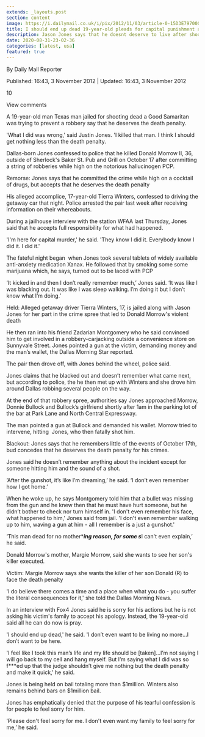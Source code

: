 ```yaml
---
extends: _layouts.post
section: content
image: https://i.dailymail.co.uk/i/pix/2012/11/03/article-0-15D3E797000005DC-633_1024x615_large.jpg 
title: I should end up dead 19-year-old pleads for capital punishment after murdering Good Samaritan while high on PCP 
description: Jason Jones says that he doesnt deserve to live after shooting dead the man who tried to prevent his Dallas crime spree. 
date: 2020-08-31-23-02-36 
categories: [latest, usa] 
featured: true 
--- 
```

By Daily Mail Reporter 

 Published:  16:43, 3 November 2012   |  Updated:  16:43, 3 November 2012   

 10

View  comments

A 19-year-old man Texas man jailed for shooting dead a Good Samaritan was trying to prevent a robbery say that he deserves the death penalty.

'What I did was wrong,' said Justin Jones. 'I killed that man. I think I should get nothing less than the death penalty.

Dallas-born Jones confessed to police that he killed Donald Morrow II, 36, outside of Sherlock's Baker St. Pub and Grill on October 17 after committing a string of robberies while high on the notorious hallucinogen PCP. 

Remorse: Jones says that he committed the crime while high on a cocktail of drugs, but accepts that he deserves the death penalty

His alleged accomplice, 17-year-old Tierra Winters, confessed to driving the getaway car that night. Police arrested the pair last week after receiving information on their whereabouts.  

During a jailhouse interview with the station WFAA last Thursday, Jones said that he accepts full responsibility for what had happened. 

'I'm here for capital murder,' he said. 'They know I did it. Everybody know I did it. I did it.' 

The fateful night began  when Jones took several tablets of widely available anti-anxiety medication Xanax. He followed that by smoking some some marijuana which, he says, turned out to be laced with PCP

‘It kicked in and then I don’t really remember much,’ Jones said. ‘It was like I was blacking out. It was like I was sleep walking. I’m doing it but I don’t know what I’m doing.’

Held: Alleged getaway driver Tierra Winters, 17, is jailed along with Jason Jones for her part in the crime spree that led to Donald Morrow's violent death

He then ran into his friend Zadarian Montgomery who he said convinced him to get involved in a robbery-carjacking outside a convenience store on Sunnyvale Street. Jones pointed a gun at the victim, demanding money and the man’s wallet, the Dallas Morning Star reported.  

The pair then drove off, with Jones behind the wheel, police said.

Jones claims that he blacked out and doesn’t remember what came next, but according to police, the he then met up with Winters and she drove him around Dallas robbing several people on the way.

At the end of that robbery spree, authorities say Jones approached Morrow, Donnie Bullock and Bullock’s girlfriend shortly after 1am in the parking lot of the bar at Park Lane and North Central Expressway. 

The man pointed a gun at Bullock and demanded his wallet. Morrow tried to intervene, hitting  Jones, who then fatally shot him.

Blackout: Jones says that he remembers little of the events of October 17th, bud concedes that he deserves the death penalty for his crimes.

Jones said he doesn’t remember anything about the incident except for someone hitting him and the sound of a shot.

‘After the gunshot, it’s like I’m dreaming,’ he said. ‘I don’t even remember how I got home.’

When he woke up, he says Montgomery told him that a bullet was missing from the gun and he knew then that he must have hurt someone, but he didn’t bother to check nor turn himself in. 'I don't even remember his face, what happened to him,' Jones said from jail. 'I don't even remember walking up to him, waving a gun at him - all I remember is a just a gunshot.' 

‘This man dead for no mother****ing reason, for some s***I can't even explain,’ he said.

Donald Morrow's mother, Margie Morrow, said she wants to see her son's killer executed. 

Victim: Margie Morrow says she wants the killer of her son Donald (R) to face the death penalty

'I do believe there comes a time and a place when what you do - you suffer the literal consequences for it,' she told the Dallas Morning News. 

In an interview with Fox4 Jones said he is sorry for his actions but he is not asking his victim's family to accept his apology. Instead, the 19-year-old said all he can do now is pray. 

'I should end up dead,' he said. 'I don’t even want to be living no more...I don’t want to be here. 

'I feel like I took this man’s life and my life should be [taken]...I’m not saying I will go back to my cell and hang myself. But I’m saying what I did was so f***ed up that the judge shouldn’t give me nothing but the death penalty and make it quick,' he said.

Jones is being held on bail totaling more than $1million. Winters also remains behind bars on $1million bail.  

Jones has emphatically denied that the purpose of his tearful confession is for people to feel sorry for him.  

‘Please don't feel sorry for me. I don't even want my family to feel sorry for me,’ he said.  

